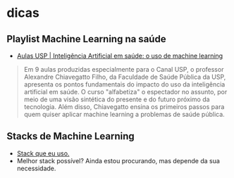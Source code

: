 # dicas

## Playlist Machine Learning na saúde

* [Aulas USP \| Inteligência Artificial em saúde: o uso de machine learning](https://www.youtube.com/playlist?list=PLAudUnJeNg4tvUFZ8tXQDoAkFAASQzOHm)

> Em 9 aulas produzidas especialmente para o Canal USP, o professor Alexandre Chiavegatto Filho, da Faculdade de Saúde Pública da USP, apresenta os pontos fundamentais do impacto do uso da inteligência artificial em saúde. O curso "alfabetiza" o espectador no assunto, por meio de uma visão sintética do presente e do futuro próximo da tecnologia. Além disso, Chiavegatto ensina os primeiros passos para quem quiser aplicar machine learning a problemas de saúde pública.

##  Stacks de Machine Learning

* [Stack que eu uso.](https://stackshare.io/fabianofilho)
* Melhor stack possível? Ainda estou procurando, mas depende da sua necessidade.



